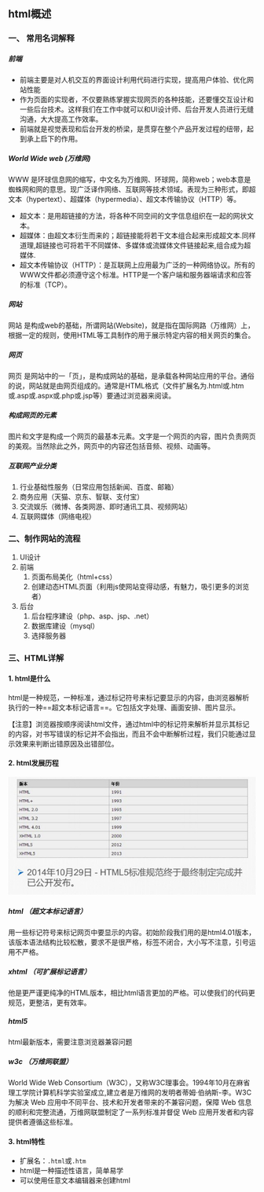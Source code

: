 ## html概述

### 一、 常用名词解释
##### 前端
- 前端主要是对人机交互的界面设计利用代码进行实现，提高用户体验、优化网站性能
- 作为页面的实现者，不仅要熟练掌握实现网页的各种技能，还要懂交互设计和一些后台技术。这样我们在工作中就可以和UI设计师、后台开发人员进行无缝沟通，大大提高工作效率。
- 前端就是视觉表现和后台开发的桥梁，是贯穿在整个产品开发过程的纽带，起到承上启下的作用。

##### World Wide web (万维网)

WWW 是环球信息网的缩写，中文名为万维网、环球网，简称web；web本意是蜘蛛网和网的意思。现广泛译作网络、互联网等技术领域。表现为三种形式，即超文本（hypertext）、超媒体（hypermedia）、超文本传输协议（HTTP）等。
- 超文本：是用超链接的方法，将各种不同空间的文字信息组织在一起的网状文本。
- 超媒体：由超文本衍生而来的；超链接能将若干文本组合起来形成超文本.同样道理,超链接也可将若干不同媒体、多媒体或流媒体文件链接起来,组合成为超媒体.
- 超文本传输协议（HTTP）：是互联网上应用最为广泛的一种网络协议。所有的WWW文件都必须遵守这个标准。HTTP是一个客户端和服务器端请求和应答的标准（TCP）。

##### 网站

网站 是构成web的基础，所谓网站(Website)，就是指在国际网路（万维网）上，根据一定的规则，使用HTML等工具制作的用于展示特定内容的相关网页的集合。


##### 网页
网页 是网站中的一「页」，是构成网站的基础，是承载各种网站应用的平台。通俗的说，网站就是由网页组成的。通常是HTML格式（文件扩展名为.html或.htm或.asp或.aspx或.php或.jsp等）要通过浏览器来阅读。

##### 构成网页的元素

图片和文字是构成一个网页的最基本元素。文字是一个网页的内容，图片负责网页的美观。当然除此之外，网页中的内容还包括音频、视频、动画等。

##### 互联网产业分类
1. 行业基础性服务（日常应用包括新闻、百度、邮箱）
2. 商务应用（天猫、京东、智联、支付宝）
3. 交流娱乐（微博、各类网游、即时通讯工具、视频网站）
4. 互联网媒体（网络电视）


### 二、制作网站的流程
1. UI设计
2. 前端
    1. 页面布局美化（html+css）
    2. 创建动态HTML页面（利用js使网站变得动感，有魅力，吸引更多的浏览者）
3. 后台
    1. 后台程序建设（php、asp、jsp、.net）
    2. 数据库建设（mysql）
    3. 选择服务器   


### 三、HTML详解
#### 1. html是什么
html是一种规范，一种标准，通过标记符号来标记要显示的内容，由浏览器解析执行的一种==超文本标记语言==。它包括文字处理、画面安排、图片显示。

【注意】浏览器按顺序阅读html文件，通过html中的标记符来解析并显示其标记的内容，对书写错误的标记并不会指出，而且不会中断解析过程，我们只能通过显示效果来判断出错原因及出错部位。
#### 2. html发展历程
![image](amWiki/images/html_develop.jpg)
##### html  （超文本标记语言）
用一些标记符号来标记网页中要显示的内容。初始阶段我们用的是html4.01版本，该版本语法结构比较松散，要求不是很严格，标签不闭合，大小写不注意，引号运用不严格。

##### xhtml  （可扩展标记语言）
他是更严谨更纯净的HTML版本，相比html语言更加的严格。可以使我们的代码更规范，更整洁，更有效率。

##### html5
html最新版本，需要注意浏览器兼容问题

##### w3c  （万维网联盟）
World Wide Web Consortium（W3C），又称W3C理事会。1994年10月在麻省理工学院计算机科学实验室成立,建立者是万维网的发明者蒂姆·伯纳斯-李。W3C为解决 Web 应用中不同平台、技术和开发者带来的不兼容问题，保障 Web 信息的顺利和完整流通，万维网联盟制定了一系列标准并督促 Web 应用开发者和内容提供者遵循这些标准。

#### 3. html特性
- 扩展名：`.html`或`.htm`
- html是一种描述性语言，简单易学
- 可以使用任意文本编辑器来创建html

